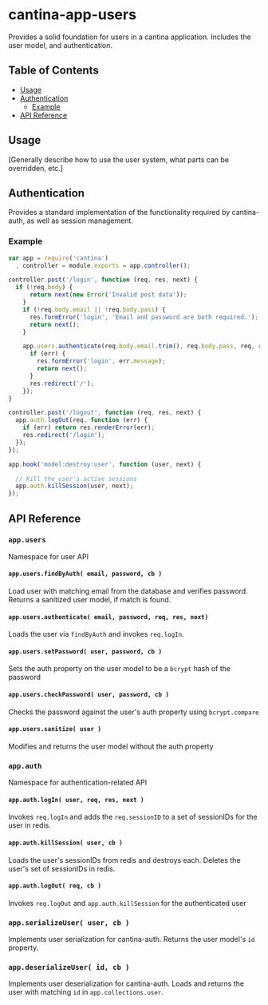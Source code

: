 cantina-app-users
=================

Provides a solid foundation for users in a cantina application. Includes the
user model, and authentication.


Table of Contents
-----------------
- [Usage](#usage)
- [Authentication](#authentication)
  - [Example](#example)
- [API Reference](#api-reference)

Usage
-----

[Generally describe how to use the user system, what parts can be overridden, etc.]

Authentication
--------------

Provides a standard implementation of the functionality required by
cantina-auth, as well as session management.

### Example

```js
var app = require('cantina')
  , controller = module.exports = app.controller();

controller.post('/login', function (req, res, next) {
  if (!req.body) {
      return next(new Error('Invalid post data'));
    }
    if (!req.body.email || !req.body.pass) {
      res.formError('login', 'Email and password are both required.');
      return next();
    }

    app.users.authenticate(req.body.email.trim(), req.body.pass, req, res, function (err) {
      if (err) {
        res.formError('login', err.message);
        return next();
      }
      res.redirect('/');
    });
}

controller.post('/logout', function (req, res, next) {
  app.auth.logOut(req, function (err) {
    if (err) return res.renderError(err);
    res.redirect('/login');
  });
});
```

```js
app.hook('model:destroy:user', function (user, next) {

  // Kill the user's active sessions
  app.auth.killSession(user, next);
});
```

API Reference
-------------

### `app.users`

Namespace for user API

#### `app.users.findByAuth( email, password, cb )`

Load user with matching email from the database and verifies password. Returns
a sanitized user model, if match is found.

#### `app.users.authenticate( email, password, req, res, next)`

Loads the user via `findByAuth` and invokes `req.logIn`.

#### `app.users.setPassword( user, password, cb )`

Sets the auth property on the user model to be a `bcrypt` hash of the password

#### `app.users.checkPassword( user, password, cb )`

Checks the password against the user's auth property using `bcrypt.compare`

#### `app.users.sanitize( user )`

Modifies and returns the user model without the auth property

### `app.auth`

Namespace for authentication-related API

#### `app.auth.logIn( user, req, res, next )`

Invokes `req.logIn` and adds the `req.sessionID` to a set of sessionIDs for the
 user in redis.

#### `app.auth.killSession( user, cb )`

Loads the user's sessionIDs from redis and destroys each. Deletes the user's
set of sessionIDs in redis.

#### `app.auth.logOut( req, cb )`

Invokes `req.logOut` and `app.auth.killSession` for the authenticated user

### `app.serializeUser( user, cb )`

Implements user serialization for cantina-auth. Returns the user model's `id`
property.

### `app.deserializeUser( id, cb )`

Implements user deserialization for cantina-auth. Loads and returns the user
with matching `id` in `app.collections.user`.